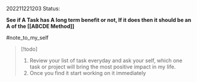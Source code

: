 202211221203
Status: 

**See if A Task has A long term benefit or not, If it does then it should be an A of the [[ABCDE Method]]**

#note_to_my_self 
>[!todo]
>1. Review your list of task everyday and ask your self, which one task or project will bring the most positive impact in my life.
>2. Once you find it start working on it immediately
